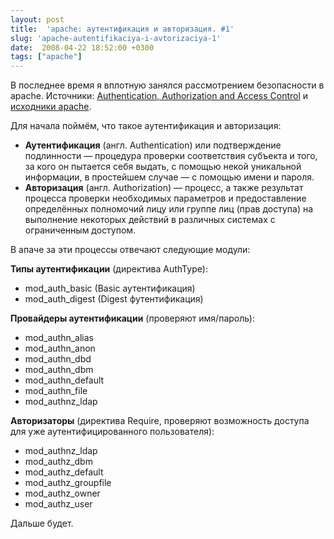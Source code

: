 ```yaml
---
layout: post
title:  'apache: аутентификация и авторизация. #1'
slug: 'apache-autentifikaciya-i-avtorizaciya-1'
date:  2008-04-22 18:52:00 +0300
tags: ["apache"]
---
```


В последнее время я вплотную занялся рассмотрением безопасности в apache. Источники: [Authentication, Authorization and Access Control](http://httpd.apache.org/docs/2.2/howto/auth.html) и [исходники apache](http://archive.apache.org/dist/httpd/).

Для начала поймём, что такое аутентификация и авторизация:

* **Аутентификация** (англ. Authentication) или подтверждение подлинности — процедура проверки соответствия субъекта и того, за кого он пытается себя выдать, с помощью некой уникальной информации, в простейшем случае — с помощью имени и пароля.
* **Авторизация** (англ. Authorization) — процесс, а также результат процесса проверки необходимых параметров и предоставление определённых полномочий лицу или группе лиц (прав доступа) на выполнение некоторых действий в различных системах с ограниченным доступом.

В апаче за эти процессы отвечают следующие модули:

**Типы аутентификации** (директива AuthType):

*	mod_auth_basic (Basic аутентификация)
*	mod_auth_digest (Digest футентификация)


**Провайдеры аутентификации** (проверяют имя/пароль):

*	mod_authn_alias
*	mod_authn_anon
*	mod_authn_dbd
*	mod_authn_dbm
*	mod_authn_default
*	mod_authn_file
*	mod_authnz_ldap


**Авторизаторы** (директива Require, проверяют возможность доступа для уже аутентифицированного пользователя):

*	mod_authnz_ldap
*	mod_authz_dbm
*	mod_authz_default
*	mod_authz_groupfile
*	mod_authz_owner
*	mod_authz_user


Дальше будет.


